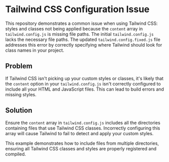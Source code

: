 # Tailwind CSS Configuration Issue

This repository demonstrates a common issue when using Tailwind CSS: styles and classes not being applied because the `content` array in `tailwind.config.js` is missing file paths.  The initial `tailwind.config.js` lacks the necessary file paths. The updated `tailwind.config.fixed.js` file addresses this error by correctly specifying where Tailwind should look for class names in your project.

## Problem

If Tailwind CSS isn't picking up your custom styles or classes, it's likely that the `content` option in your `tailwind.config.js` isn't correctly configured to include all your HTML and JavaScript files.  This can lead to build errors and missing styles.

## Solution

Ensure the `content` array in `tailwind.config.js` includes all the directories containing files that use Tailwind CSS classes.  Incorrectly configuring this array will cause Tailwind to fail to detect and apply your custom styles.

This example demonstrates how to include files from multiple directories, ensuring all Tailwind CSS classes and styles are properly registered and compiled.